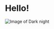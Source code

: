 # Hello!
![Image of Dark night](https://images.pexels.com/photos/1699020/pexels-photo-1699020.jpeg)
